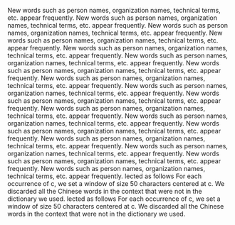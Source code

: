 New words such as person names, organization names, technical terms, etc. appear frequently.
New words such as person names, organization names, technical terms, etc. appear frequently.
New words such as person names, organization names, technical terms, etc. appear frequently.
New words such as person names, organization names, technical terms, etc. appear frequently.
New words such as person names, organization names, technical terms, etc. appear frequently.
New words such as person names, organization names, technical terms, etc. appear frequently.
New words such as person names, organization names, technical terms, etc. appear frequently.
New words such as person names, organization names, technical terms, etc. appear frequently.
New words such as person names, organization names, technical terms, etc. appear frequently.
New words such as person names, organization names, technical terms, etc. appear frequently.
New words such as person names, organization names, technical terms, etc. appear frequently.
New words such as person names, organization names, technical terms, etc. appear frequently.
New words such as person names, organization names, technical terms, etc. appear frequently.
New words such as person names, organization names, technical terms, etc. appear frequently.
New words such as person names, organization names, technical terms, etc. appear frequently.
New words such as person names, organization names, technical terms, etc. appear frequently.
New words such as person names, organization names, technical terms, etc. appear frequently.
lected as follows For each occurrence of c, we set a window of size 50 characters centered at c. We discarded all the Chinese words in the context that were not in the dictionary we used.
lected as follows For each occurrence of c, we set a window of size 50 characters centered at c. We discarded all the Chinese words in the context that were not in the dictionary we used.